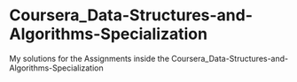# Coursera_Data-Structures-and-Algorithms-Specialization
My solutions for the Assignments inside the Coursera_Data-Structures-and-Algorithms-Specialization 
